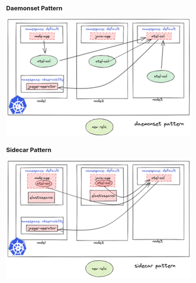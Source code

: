 ### Daemonset Pattern
![Daemonset](./images/ds.png)

### Sidecar Pattern
![Daemonset](./images/sidecar.png)